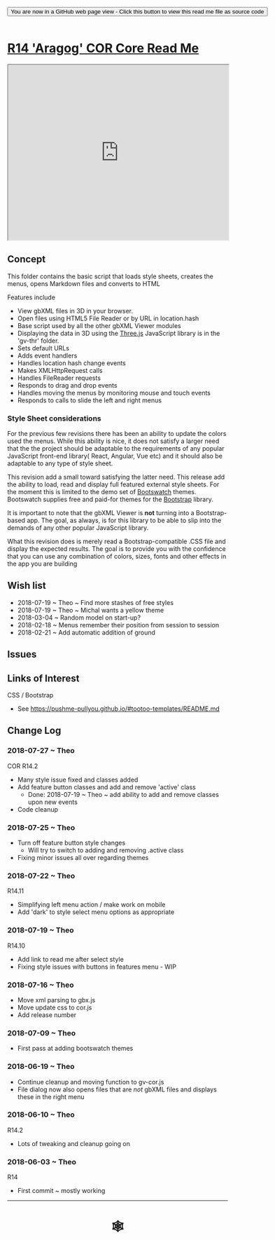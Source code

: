 <span style=display:none; >[You are now in a GitHub source code view - click this link to view Read Me file as a web page](http://www.ladybug.tools/spider/index.html#gbxml-viewer/r14/gv-cor-core/README.md "View file as a web page." ) </span>

<div><input type=button class="btn btn-secondary btn-sm" onclick="window.location.href='https://github.com/ladybug-tools/spider/blob/master/gbxml-viewer/r14/gv-cor-core/README.md'";
value='You are now in a GitHub web page view - Click this button to view this read me file as source code' ></div>

<br>

# [R14 'Aragog' COR Core Read Me]( #gbxml-viewer/r14/gv-cor-core/README.md )


<iframe class=iframeReadMe src=https://www.ladybug.tools/spider/gbxml-viewer/r14/gv-cor-core/gv-cor.html width=100% height=400px >Iframes are not displayed on github.com</iframe>


## Concept

This folder contains the basic script that loads style sheets, creates the menus, opens Markdown files and converts to HTML

Features include

* View gbXML files in 3D in your browser.
* Open files using HTML5 File Reader or by URL in location.hash
* Base script used by all the other gbXML Viewer modules
* Displaying the data in 3D using the [Three.js]( https://threejs.org ) JavaScript library is in the 'gv-thr' folder.
* Sets default URLs
* Adds event handlers
* Handles location hash change events
* Makes XMLHttpRequest calls
* Handles FileReader requests
* Responds to drag and drop events
* Handles moving the menus by monitoring mouse and touch events
* Responds to calls to slide the left and right menus


### Style Sheet considerations

For the previous few revisions there has been an ability to update the colors used the menus. While this ability is nice, it does not satisfy a larger need that the the project should be adaptable to the requirements of any popular JavaScript front-end library( React, Angular, Vue etc) and it should also be adaptable to any type of style sheet.

This revision add a small toward satisfying the latter need. This release add the ability to load, read and display full featured external style sheets. For the moment this is limited to the demo set of [Bootswatch]( https://bootswatch.com/ ) themes. Bootswatch supplies free and paid-for themes for the [Bootstrap]( https://getbootstrap.com/ ) library.

It is important to note that the gbXML Viewer is **not** turning into a Bootstrap-based app. The goal, as always, is for this library to be able to slip into the demands of any other popular JavaScript library.

What this revision does is merely read a Bootstrap-compatible .CSS file and display the expected results. The goal is to provide you with the confidence that you can use any combination of colors, sizes, fonts and other effects in the app you are building


## Wish list

* 2018-07-19 ~ Theo ~ Find more stashes of free styles
* 2018-07-19 ~ Theo ~ Michal wants a yellow theme
* 2018-03-04 ~ Random model on start-up?
* 2018-02-18 ~ Menus remember their position from session to session
* 2018-02-21 ~ Add automatic addition of ground


## Issues



## Links of Interest

CSS / Bootstrap
* See https://pushme-pullyou.github.io/#tootoo-templates/README.md


## Change Log


### 2018-07-27 ~ Theo

COR R14.2
* Many style issue fixed and classes added
* Add feature button classes and add and remove 'active' class
	* Done: 2018-07-19 ~ Theo ~ add ability to add and remove classes upon new events
* Code cleanup

### 2018-07-25 ~ Theo

* Turn off feature button style changes
	* Will try to switch to adding and removing .active class
* Fixing minor issues all over regarding themes

### 2018-07-22 ~ Theo

R14.11
* Simplifying left menu action / make work on mobile
* Add 'dark' to style select menu options as appropriate

### 2018-07-19 ~ Theo

R14.10
* Add link to read me after select style
* Fixing style issues with buttons in features menu - WIP


### 2018-07-16 ~ Theo

* Move xml parsing to gbx.js
* Move update css to cor.js
* Add release number


### 2018-07-09 ~ Theo

* First pass at adding bootswatch themes


### 2018-06-19 ~ Theo

* Continue cleanup and moving function to gv-cor.js
* File dialog now also opens files that are *not* gbXML files and displays these in the right menu

### 2018-06-10 ~ Theo

R14.2
* Lots of tweaking and cleanup going on

### 2018-06-03 ~ Theo

R14
* First commit ~ mostly working

***

# <center title="hello!" ><a href=javascript:window.scrollTo(0,0); style=text-decoration:none; > &#x1f578; </a></center>



